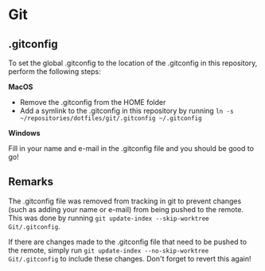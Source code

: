 # Git

## .gitconfig
To set the global .gitconfig to the location of the .gitconfig in this repository, perform the following steps:

**MacOS**
- Remove the .gitconfig from the HOME folder
- Add a symlink to the .gitconfig in this repository by running `ln -s ~/repositories/dotfiles/git/.gitconfig ~/.gitconfig`

**Windows**

Fill in your name and e-mail in the .gitconfig file and you should be good to go!

## Remarks
The .gitconfig file was removed from tracking in git to prevent changes (such as adding your name or e-mail) from being pushed to the remote. This was done by running `git update-index --skip-worktree Git/.gitconfig`.

If there are changes made to the .gitconfig file that need to be pushed to the remote, simply run `git update-index --no-skip-worktree Git/.gitconfig` to include these changes. Don't forget to revert this again!
